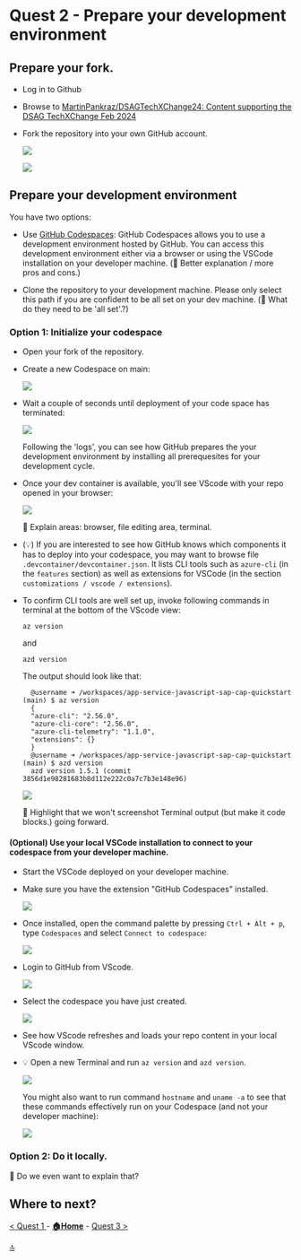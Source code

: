 # Quest 2 - Prepare your development environment


## Prepare your fork.

- Log in to Github

- Browse to [MartinPankraz/DSAGTechXChange24: Content supporting the DSAG TechXChange Feb 2024](https://github.com/MartinPankraz/DSAGTechXChange24) 

- Fork the repository into your own GitHub account.
  
  ![](2024-01-10-14-43-51.png)

  ![](2024-01-10-14-49-41.png)

## Prepare your development environment

You have two options:
- Use  [GitHub Codespaces](https://github.com/features/codespaces): GitHub Codespaces allows you to use a development environment hosted by GitHub. You can access this development environment either via a browser or using the VSCode installation on your developer machine. (:construction: Better explanation / more pros and cons.)

- Clone the repository to your development machine. Please only select this path if you are confident to be all set on your dev machine. (:construction: What do they need to be 'all set'.?)

### Option 1: Initialize your codespace

- Open your fork of the repository.

- Create a new Codespace on main:

  ![](2024-01-10-14-57-12.png)

- Wait a couple of seconds until deployment of your code space has terminated:

  ![](2024-01-10-14-57-59.png)

  Following the 'logs', you can see how GitHub prepares the your development environment by installing all prerequesites for your development cycle.


- Once your dev container is available, you'll see VScode with your repo opened in your browser: 

  ![](2024-01-10-15-01-13.png)

  :construction: Explain areas: browser, file editing area, terminal.

- (:bulb:) If you are interested to see how GitHub knows which components it has to deploy into your codespace, you may want to browse file `.devcontainer/devcontainer.json`. It lists CLI tools such as `azure-cli` (in the `features` section) as well as extensions for VSCode (in the section `customizations / vscode / extensions`).

- To confirm CLI tools are well set up, invoke following commands in terminal at the bottom of the VScode view:

  ```
  az version
  ```
  and
  ```
  azd version
  ```
  The output should look like that:
  ```
    @username ➜ /workspaces/app-service-javascript-sap-cap-quickstart (main) $ az version
    {
    "azure-cli": "2.56.0",
    "azure-cli-core": "2.56.0",
    "azure-cli-telemetry": "1.1.0",
    "extensions": {}
    }
    @username ➜ /workspaces/app-service-javascript-sap-cap-quickstart (main) $ azd version
    azd version 1.5.1 (commit 3856d1e98281683b8d112e222c0a7c7b3e148e96)
  ```

  ![](2024-01-10-15-10-03.png)

  :construction: Highlight that we won't screenshot Terminal output (but make it code blocks.) going forward.

#### (Optional) Use your local VSCode installation to connect to your codespace from your developer machine.

- Start the VSCode deployed on your developer machine.

- Make sure you have the extension "GitHub Codespaces" installed.

  ![](2024-01-10-15-31-25.png)

- Once installed, open the command palette by pressing `Ctrl + Alt + p`, type `Codespaces` and select `Connect to codespace`:
  
  ![](2024-01-10-15-32-35.png)

- Login to GitHub from VScode.

  ![](2024-01-10-15-33-27.png)

- Select the codespace you have just created.

  ![](2024-01-10-15-34-21.png)

- See how VScode refreshes and loads your repo content in your local VScode window.

- :bulb: Open a new Terminal and run `az version` and `azd version`.

  ![](2024-01-10-15-37-03.png)

  You might also want to run command `hostname` and `uname -a` to see that these commands effectively run on your Codespace (and not your developer machine):

  ![](2024-01-10-15-39-10.png)

  


### Option 2: Do it locally.

:construction: Do we even want to explain that?

## Where to next?

[ < Quest 1 ](quest1.md) - **[🏠Home](../README.md)** - [ Quest 3 >](quest3.md)

[🔝](#)
